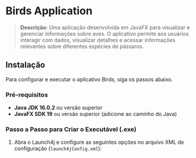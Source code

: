 # Birds Application

> **Descrição**: Uma aplicação desenvolvida em JavaFX para visualizar e gerenciar informações sobre aves. O aplicativo permite aos usuários interagir com dados, visualizar detalhes e acessar informações relevantes sobre diferentes espécies de pássaros.


## Instalação
Para configurar e executar o aplicativo Birds, siga os passos abaixo.

### Pré-requisitos
- **Java JDK 16.0.2** ou versão superior
- **JavaFX SDK 19** ou versão superior (adicione ao caminho do Java)

### Passo a Passo para Criar o Executável (.exe)
1. Abra o Launch4j e configure as seguintes opções no arquivo XML de configuração (`launch4jConfig.xml`):
